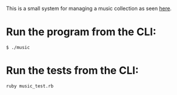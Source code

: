 This is a small system for managing a music collection as seen [here](https://gist.github.com/jgoulah/fc742e8512ff730a86d262c25bbf549b).

# Run the program from the CLI:
`$ ./music`

# Run the tests from the CLI:
`ruby music_test.rb`
